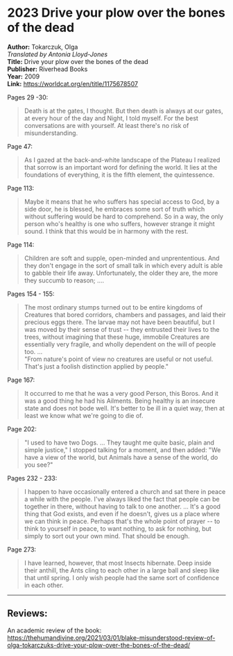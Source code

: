 # 2023 Drive your plow over the bones of the dead

**Author:**  Tokarczuk, Olga  
*Translated by Antonia Lloyd-Jones*  
**Title:**  Drive your plow over the bones of the dead    
**Publisher:**  Riverhead Books    
**Year:**  2009    
**Link:**  <https://worldcat.org/en/title/1175678507>  

Pages 29 -30:

> Death is at the gates, I thought. But then death is always at our gates, at every hour of the day and Night, I told myself. For the best conversations are with yourself. At least there's no risk of misunderstanding.

Page 47:

> As I gazed at the back-and-white landscape of the Plateau I realized that sorrow is an important word for defining the world. It lies at the foundations of everything, it is the fifth element, the quintessence.

Page 113:

> Maybe it means that he who suffers has special access to God, by a side door, he is blessed, he embraces some sort of truth which without suffering would be hard to comprehend. So in a way, the only person who's healthy is one who suffers, however strange it might sound. I think that this would be in harmony with the rest.

Page 114:

> Children are soft and supple, open-minded and unprententious. And they don't engage in the sort of small talk in which every adult is able to gabble their life away. Unfortunately, the older they are, the more they succumb to reason; ....

Pages 154 - 155:

> The most ordinary stumps turned out to be entire kingdoms of Creatures that bored corridors, chambers and passages, and laid their precious eggs there. The larvae may not have been beautiful, but I was moved by their sense of trust -- they entrusted their lives to the trees, without imagining that these huge, immobile Creatures are essentially very fragile, and wholly dependent on the will of people too.
> ...  
> "From nature's point of view no creatures are useful or not useful. That's just a foolish distinction applied by people."

Page 167:

> It occurred to me that he was a very good Person, this Boros. And it was a good thing he had his Ailments. Being healthy is an insecure state and does not bode well. It's better to be ill in a quiet way, then at least we know what we're going to die of.

Page 202:

> "I used to have two Dogs. ... They taught me quite basic, plain and simple justice," I stopped talking for a moment, and then added: "We have a view of the world, but Animals have a sense of the world, do you see?"

Pages 232 - 233:

> I happen to have occasionally entered a church and sat there in peace a while with the people. I've always liked the fact that people can be together in there, without having to talk to one another. ...
> It's a good thing that God exists, and even if he doesn't, gives us a place where we can think in peace. Perhaps that's the whole point of prayer -- to think to yourself in peace, to want nothing, to ask for nothing, but simply to sort out your own mind. That should be enough.

Page 273:

> I have learned, however, that most Insects hibernate. Deep inside their anthill, the Ants cling to each other in a large ball and sleep like that until spring. I only wish people had the same sort of confidence in each other.


-----
## Reviews:

An academic review of the book:
<https://thehumandivine.org/2021/03/01/blake-misunderstood-review-of-olga-tokarczuks-drive-your-plow-over-the-bones-of-the-dead/>  
